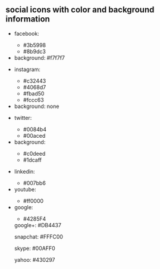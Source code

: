 ## social icons with color and background information

<ul>
  <li>facebook:</li>
  <ul>
    <li>#3b5998</li>
    <li>#8b9dc3</li>
  </ul>
  <li>background: #f7f7f7</li>
</ul>
<ul>
  <li>instagram:</li>
  <ul>
    <li>#c32443</li>
    <li>#4068d7</li>
    <li>#fbad50</li>
    <li>#fccc63</li>
  </ul>
  <li>background: none</li>
</ul>

<ul>
  <li>twitter:</li>
  <ul>
    <li>#0084b4</li>
    <li>#00aced</li>
  </ul>
<li>background:</li>
  <ul>
    <li>#c0deed</li>
    <li>#1dcaff</li>
  </ul>
</ul>
<ul>
  <li>linkedin:</li>
  <ul>
    <li>#007bb6</li>
  </ul>
  <li>youtube:</li>
  <ul>
    <li>#ff0000</li>
  </ul>
  <li>google:</li>
  <ul>
    <li>#4285F4</li>
  </ul>
google+: #DB4437

snapchat: #FFFC00

skype: #00AFF0

yahoo: #430297

